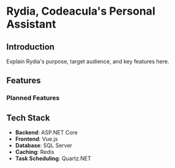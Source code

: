 # Rydia, Codeacula's Personal Assistant

## Introduction

Explain Rydia's purpose, target audience, and key features here.

## Features

### Planned Features

## Tech Stack

- **Backend**: ASP.NET Core
- **Frontend**: Vue.js
- **Database**: SQL Server
- **Caching**: Redis
- **Task Scheduling**: Quartz.NET
